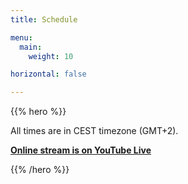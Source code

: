 ```yaml
---
title: Schedule

menu:
  main:
    weight: 10

horizontal: false

---
```


{{% hero %}}

All  times are in CEST timezone (GMT+2).

<strong><a href="https://www.youtube.com/watch?v=VuHuqRJQzDc">Online stream is on YouTube Live</a></strong>

{{% /hero %}}
